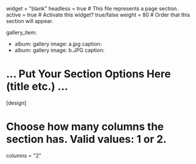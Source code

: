 widget = "blank"
headless = true  # This file represents a page section.
active = true  # Activate this widget? true/false
weight = 80  # Order that this section will appear.


gallery_item:
- album: gallery
  image: a.jpg
  caption: 
- album: gallery
  image: b.JPG
  caption: 

# ... Put Your Section Options Here (title etc.) ...

[design]
  # Choose how many columns the section has. Valid values: 1 or 2.
  columns = "2"